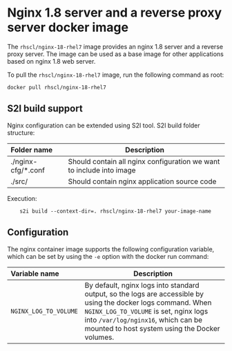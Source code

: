 Nginx 1.8 server and a reverse proxy server docker image
========================================================

The `rhscl/nginx-18-rhel7` image provides an nginx 1.8 server and a reverse proxy server. The image can be used as a base image for other applications based on nginx 1.8 web server.


To pull the `rhscl/nginx-18-rhel7` image, run the following command as root:
```
docker pull rhscl/nginx-18-rhel7
```

S2I build support
-------------
Nginx configuration can be extended using S2I tool.
S2I build folder structure:

|    Folder name         |    Description                            |
| :--------------------- | ----------------------------------------- |
|  ./nginx-cfg/*.conf    | Should contain all nginx configuration we want to include into image |
|  ./src/                | Should contain nginx application source code |

Execution:

        s2i build --context-dir=. rhscl/nginx-18-rhel7 your-image-name


Configuration
-------------
The nginx container image supports the following configuration variable, which can be set by using the `-e` option with the docker run command:


|    Variable name       |    Description                            |
| :--------------------- | ----------------------------------------- |
|  `NGINX_LOG_TO_VOLUME` | By default, nginx logs into standard output, so the logs are accessible by using the docker logs command. When `NGINX_LOG_TO_VOLUME` is set, nginx logs into `/var/log/nginx16`, which can be mounted to host system using the Docker volumes. |
